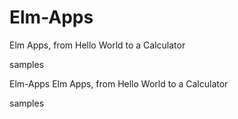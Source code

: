 # Elm-Apps
Elm Apps, from Hello World to a Calculator

samples

Elm-Apps
Elm Apps, from Hello World to a Calculator

samples







